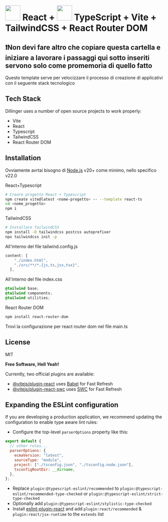 # <img width="48px" height="48px" src="https://camo.githubusercontent.com/39d8cf29263594898012e20b654c95d4337cca642e48574366a993c6d0f8a742/68747470733a2f2f6564656e742e6769746875622e696f2f537570657254696e7949636f6e732f696d616765732f7376672f72656163742e737667" /> React + <img width="48px" height="48px" src="https://camo.githubusercontent.com/186fbed5f21edb485a85b1f566feaa25c97a233a3b97768096ae0229fc55b14f/68747470733a2f2f6564656e742e6769746875622e696f2f537570657254696e7949636f6e732f696d616765732f7376672f747970657363726970742e737667" /> TypeScript + Vite + TailwindCSS + React Router DOM

## ❗Non devi fare altro che copiare questa cartella e iniziare a lavorare i passaggi qui sotto inseriti servono solo come promemoria di quello fatto

Questo template serve per velocizzare il processo di creazione di applicativi con il seguente stack tecnologico

## Tech Stack

Dillinger uses a number of open source projects to work properly:

- Vite
- React
- Typescript
- TailwindCSS
- React Router DOM

## Installation

Ovviamente avrtai bisogno di [Node.js](https://nodejs.org/) v20+ come minimo, nello specifico v22.0

React+Typescript

```sh
# Creare progetto React + Typescript
npm create vite@latest <nome-progetto> -- --template react-ts
cd <nome_progetto>
npm i
```

TailwindCSS

```sh
# Installare TailwindCSS
npm install -D tailwindcss postcss autoprefixer
npx tailwindcss init -p
```

All'interno del file tailwind.config.js

```js
content: [
    "./index.html",
    "./src/**/*.{js,ts,jsx,tsx}",
  ],
```

All'interno del file index.css

```css
@tailwind base;
@tailwind components;
@tailwind utilities;
```

React Router DOM

```sh
npm install react-router-dom
```

Trovi la configurazione per react router dom nel file main.ts

## License

MIT

**Free Software, Hell Yeah!**

Currently, two official plugins are available:

- [@vitejs/plugin-react](https://github.com/vitejs/vite-plugin-react/blob/main/packages/plugin-react/README.md) uses [Babel](https://babeljs.io/) for Fast Refresh
- [@vitejs/plugin-react-swc](https://github.com/vitejs/vite-plugin-react-swc) uses [SWC](https://swc.rs/) for Fast Refresh

## Expanding the ESLint configuration

If you are developing a production application, we recommend updating the configuration to enable type aware lint rules:

- Configure the top-level `parserOptions` property like this:

```js
export default {
  // other rules...
  parserOptions: {
    ecmaVersion: "latest",
    sourceType: "module",
    project: ["./tsconfig.json", "./tsconfig.node.json"],
    tsconfigRootDir: __dirname,
  },
};
```

- Replace `plugin:@typescript-eslint/recommended` to `plugin:@typescript-eslint/recommended-type-checked` or `plugin:@typescript-eslint/strict-type-checked`
- Optionally add `plugin:@typescript-eslint/stylistic-type-checked`
- Install [eslint-plugin-react](https://github.com/jsx-eslint/eslint-plugin-react) and add `plugin:react/recommended` & `plugin:react/jsx-runtime` to the `extends` list
